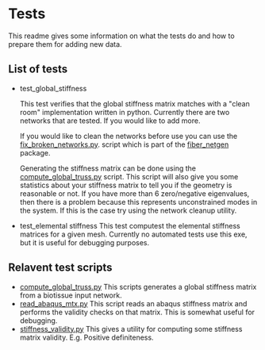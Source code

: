 # Tests

This readme gives some information on what the tests do and how to prepare them
for adding new data.

## List of tests

- test_global_stiffness

    This test verifies that the global stiffness matrix matches with a "clean room"
    implementation written in python. Currently there are two networks that are tested.
    If you would like to add more.
    
    If you would like to clean the networks before use you can use the [fix_broken_networks.py](https://gitlab.com/jacob.merson/fiber_netgen/blob/master/examples/fix_broken_networks.py).
    script which is part of the [fiber_netgen](https://gitlab.com/jacob.merson/fiber_netgen) package.

    Generating the stiffness matrix can be done using the [compute_global_truss.py](./compute_global_truss.py) script. This script will also give you some statistics
    about your stiffness matrix to tell you if the geometry is reasonable or not.
    If you have more than 6 zero/negative eigenvalues, then there is a problem because this
    represents unconstrained modes in the system. If this is the case try using the network cleanup utility.

- test_elemental stiffness
    This test computest the elemental stiffness matrices for a given mesh. Currently no automated
    tests use this exe, but it is useful for debugging purposes.

## Relavent test scripts

- [compute_global_truss.py](./compute_global_truss.py)
    This scripts generates a global stiffness matrix from a biotissue input network.
- [read_abaqus_mtx.py](./read_abaqus_mtx.py)
    This script reads an abaqus stiffness matrix and performs the validity checks on that matrix.
    This is somewhat useful for debugging.
- [stiffness_validity.py](./stiffness_validity.py)
    This gives a utility for computing some stiffness matrix validity. E.g. Positive definiteness.
